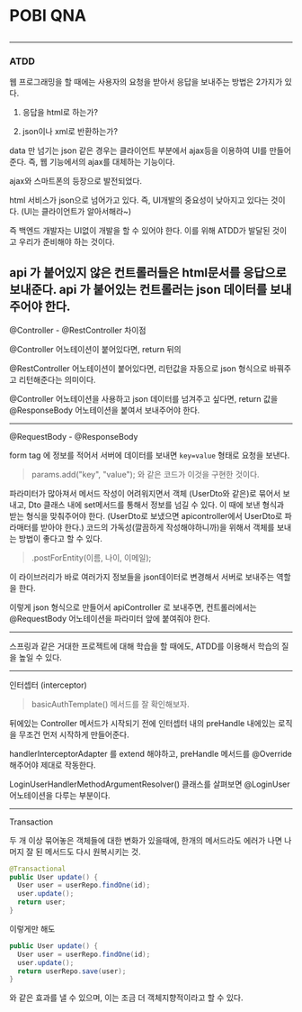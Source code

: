 # POBI QNA

##

---
### ATDD

웹 프로그래밍을 할 때에는 사용자의 요청을 받아서 응답을 보내주는 방법은 2가지가 있다.

1. 응답을 html로 하는가?

2. json이나 xml로 반환하는가?

data 만 넘기는 json 같은 경우는 클라이언트 부분에서 ajax등을 이용하여 UI를 만들어준다.
즉, 웹 기능에서의 ajax를 대체하는 기능이다.

ajax와 스마트폰의 등장으로 발전되었다.

html 서비스가 json으로 넘어가고 있다. 즉, UI개발의 중요성이 낮아지고 있다는 것이다.
(UI는 클라이언트가 알아서해라~)

즉 백엔드 개발자는 UI없이 개발을 할 수 있어야 한다.
이를 위해 ATDD가 발달된 것이고 우리가 준비해야 하는 것이다.

api 가 붙어있지 않은 컨트롤러들은 html문서를 응답으로 보내준다.
api 가 붙어있는 컨트롤러는 json 데이터를 보내주어야 한다.
---
@Controller - @RestController 차이점

@Controller 어노테이션이 붙어있다면, return 뒤의

@RestController 어노테이션이 붙어있다면, 리턴값을 자동으로 json 형식으로 바꿔주고 리턴해준다는 의미이다.

@Controller 어노테이션을 사용하고 json 데이터를 넘겨주고 싶다면, return 값을
@ResponseBody 어노테이션을 붙여서 보내주어야 한다.

---
@RequestBody - @ResponseBody

form tag 에 정보를 적어서 서버에 데이터를 보내면 `key=value` 형태로 요청을 보낸다.

> params.add("key", "value"); 와 같은 코드가 이것을 구현한 것이다.

파라미터가 많아져서 메서드 작성이 어려워지면서 객체 (UserDto와 같은)로 묶어서 보내고,
Dto 클래스 내에 set메서드를 통해서 정보를 넘길 수 있다. 이 때에 보낸 형식과 받는 형식을 맞춰주어야 한다. (UserDto로 보냈으면 apicontroller에서 UserDto로 파라매터를 받아야 한다.)
코드의 가독성(깔끔하게 작성해야하니까)을 위해서 객체를 보내는 방법이 좋다고 할 수 있다.

> .postForEntity(이름, 나이, 이메일);

이 라이브러리가 바로 여러가지 정보들을 json데이터로 변경해서 서버로 보내주는 역할을 한다.

이렇게 json 형식으로 만들어서 apiController 로 보내주면, 컨트롤러에서는 @RequestBody 어노테이션을 파라미터 앞에 붙여줘야 한다.

---
스프링과 같은 거대한 프로젝트에 대해 학습을 할 때에도, ATDD를 이용해서 학습의 질을 높일 수 있다.

---
인터셉터 (interceptor)

> basicAuthTemplate() 메서드를 잘 확인해보자.

뒤에있는 Controller 메서드가 시작되기 전에
인터셉터 내의 preHandle 내에있는 로직을 무조건 먼저 시작하게 만들어준다.

handlerInterceptorAdapter 를 extend 해야하고,
preHandle 메서드를 @Override 해주어야 제대로 작동한다.

LoginUserHandlerMethodArgumentResolver() 클래스를 살펴보면 @LoginUser 어노테이션을 다루는 부분이다.

---
Transaction

두 개 이상 묶어놓은 객체들에 대한 변화가 있을때에, 한개의 메서드라도 에러가 나면 나머지 잘 된 메서드도 다시 원복시키는 것.

```java
@Transactional
public User update() {
  User user = userRepo.findOne(id);
  user.update();
  return user;
}
```

이렇게만 해도

```java
public User update() {
  User user = userRepo.findOne(id);
  user.update();
  return userRepo.save(user);
}
```

와 같은 효과를 낼 수 있으며, 이는 조금 더 객체지향적이라고 할 수 있다.
  
